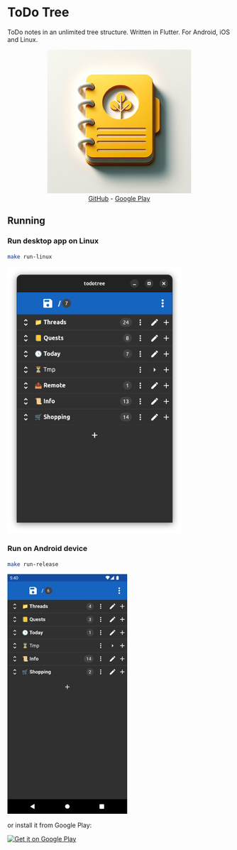 # ToDo Tree

ToDo notes in an unlimited tree structure. Written in Flutter.
For Android, iOS and Linux.

<div align="center">
  <img src="./android/app/src/main/res/drawable-xxhdpi/ic_launcher_foreground.png" />
</div>

<div align="center">
    <a href="https://github.com/igrek51/todotree2">GitHub</a>
    -
    <a href="https://play.google.com/store/apps/details?id=dev.igrek.todotree.v2">Google Play</a>
</div>

## Running
### Run desktop app on Linux
```sh
make run-linux
```

<img src="./docs/img/screenshot.png"  height="600px"/>

### Run on Android device
```sh
make run-release
```

<img src="./docs/img/android-screenshots/Screenshot_1714146003.png" height="540px"/>

or install it from Google Play:

<a href='https://play.google.com/store/apps/details?id=dev.igrek.todotree.v2&pcampaignid=pcampaignidMKT-Other-global-all-co-prtnr-py-PartBadge-Mar2515-1' target="_blank" rel="noopener noreferrer">
    <img alt='Get it on Google Play' src='https://play.google.com/intl/en_us/badges/static/images/badges/en_badge_web_generic.png' width="200"/>
</a>
